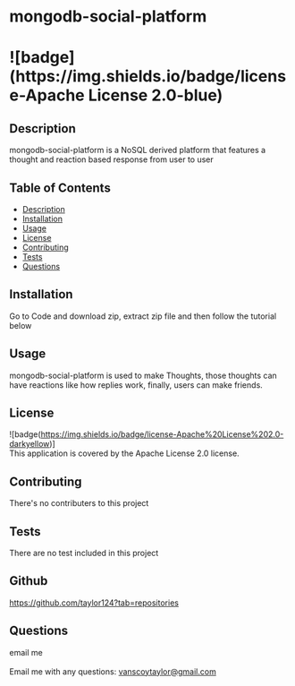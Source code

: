 
  <h1>mongodb-social-platform <h1>
  ![badge](https://img.shields.io/badge/license-Apache License 2.0-blue)<br />

  ## <h2>Description</h2>
  mongodb-social-platform is a NoSQL derived platform that features a thought and reaction based response from user to user

  ## Table of Contents
  - [Description](#description)
  - [Installation](#installation)
  - [Usage](#usage)
  - [License](#license)
  - [Contributing](#contributing)
  - [Tests](#tests)
  - [Questions](#questions)

  ## Installation
  Go to Code and download zip, extract zip file and then follow the tutorial below

  ## Usage
  mongodb-social-platform is used to make Thoughts, those thoughts can have reactions like how replies work, finally, users can make friends.

  ## License
  ![badge(https://img.shields.io/badge/license-Apache%20License%202.0-darkyellow)]
  <br />
  This application is covered by the Apache License 2.0 license.

  ## Contributing
  There's no contributers to this project

  ## Tests
  There are no test included in this project
  
  ## Github
  https://github.com/taylor124?tab=repositories

  ## <h2 >Questions</h2>
  email me<br />
  <br />
  Email me with any questions: vanscoytaylor@gmail.com<br /><br />
  
